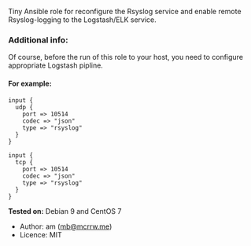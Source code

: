Tiny Ansible role for reconfigure the Rsyslog service
and enable remote Rsyslog-logging to the  Logstash/ELK service.

### Additional info:
Of course, before the run of this role to your host, you need to configure appropriate Logstash pipline.


#### For example:

```
input {
  udp {
    port => 10514
    codec => "json"
    type => "rsyslog"
  }
}

input {
  tcp {
    port => 10514
    codec => "json"
    type => "rsyslog"
  }
}
```

**Tested on:** Debian 9 and CentOS 7

- Author: am (mb@mcrrw.me)
- Licence: MIT
